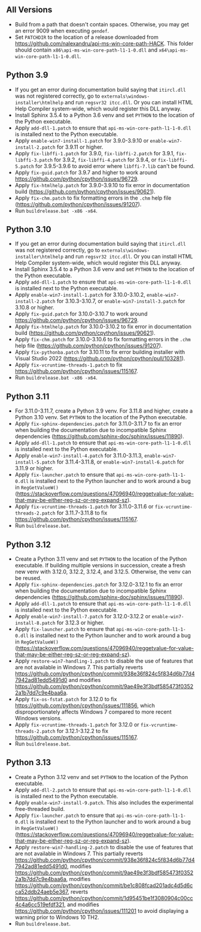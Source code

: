 ## All Versions

- Build from a path that doesn't contain spaces. Otherwise, you may get an error 9009 when executing `gendef`.
- Set `PATCHDIR` to the location of a release downloaded from https://github.com/nalexandru/api-ms-win-core-path-HACK. This folder should contain `x86\api-ms-win-core-path-l1-1-0.dll` and `x64\api-ms-win-core-path-l1-1-0.dll`.

## Python 3.9

- If you get an error during documentation build saying that `itircl.dll` was not registered correctly, go to `externals\windows-installer\htmlhelp` and run `regsvr32 itcc.dll`. Or you can install HTML Help Compiler system-wide, which would register this DLL anyway.
- Install Sphinx 3.5.4 to a Python 3.6 venv and set `PYTHON` to the location of the Python executable.
- Apply `add-dll-1.patch` to ensure that `api-ms-win-core-path-l1-1-0.dll` is installed next to the Python executable.
- Apply `enable-win7-install-1.patch` for 3.9.0-3.9.10 or `enable-win7-install-2.patch` for 3.9.11 or higher.
- Apply `fix-libffi-1.patch` for 3.9.0, `fix-libffi-2.patch` for 3.9.1, `fix-libffi-3.patch` for 3.9.2, `fix-libffi-4.patch` for 3.9.4, or `fix-libffi-5.patch` for 3.9.5-3.9.6 to avoid error where `libffi-7.lib` can't be found.
- Apply `fix-guid.patch` for 3.9.7 and higher to work around https://github.com/python/cpython/issues/96729.
- Apply `fix-htmlhelp.patch` for 3.9.0-3.9.10 to fix error in documentation build (https://github.com/python/cpython/issues/90621).
- Apply `fix-chm.patch` to fix formatting errors in the `.chm` help file (https://github.com/python/cpython/issues/91207).
- Run `buildrelease.bat -x86 -x64`.

## Python 3.10

- If you get an error during documentation build saying that `itircl.dll` was not registered correctly, go to `externals\windows-installer\htmlhelp` and run `regsvr32 itcc.dll`. Or you can install HTML Help Compiler system-wide, which would register this DLL anyway.
- Install Sphinx 3.5.4 to a Python 3.6 venv and set `PYTHON` to the location of the Python executable.
- Apply `add-dll-1.patch` to ensure that `api-ms-win-core-path-l1-1-0.dll` is installed next to the Python executable.
- Apply `enable-win7-install-1.patch` for 3.10.0-3.10.2, `enable-win7-install-2.patch` for 3.10.3-3.10.7, or `enable-win7-install-3.patch` for 3.10.8 or higher.
- Apply `fix-guid.patch` for 3.10.0-3.10.7 to work around https://github.com/python/cpython/issues/96729.
- Apply `fix-htmlhelp.patch` for 3.10.0-3.10.2 to fix error in documentation build (https://github.com/python/cpython/issues/90621).
- Apply `fix-chm.patch` for 3.10.0-3.10.6 to fix formatting errors in the `.chm` help file (https://github.com/python/cpython/issues/91207).
- Apply `fix-pythonba.patch` for 3.10.11 to fix error building installer with Visual Studio 2022 (https://github.com/python/cpython/pull/103281).
- Apply `fix-vcruntime-threads-1.patch` to fix https://github.com/python/cpython/issues/115167.
- Run `buildrelease.bat -x86 -x64`.

## Python 3.11

- For 3.11.0-3.11.7, create a Python 3.9 venv. For 3.11.8 and higher, create a Python 3.10 venv. Set `PYTHON` to the location of the Python executable.
- Apply `fix-sphinx-dependencies.patch` for 3.11.0-3.11.7 to fix an error when building the documentation due to incompatible Sphinx dependencies (https://github.com/sphinx-doc/sphinx/issues/11890).
- Apply `add-dll-1.patch` to ensure that `api-ms-win-core-path-l1-1-0.dll` is installed next to the Python executable.
- Apply `enable-win7-install-4.patch` for 3.11.0-3.11.3, `enable-win7-install-5.patch` for 3.11.4-3.11.8, or `enable-win7-install-6.patch` for 3.11.9 or higher.
- Apply `fix-launcher.patch` to ensure that `api-ms-win-core-path-l1-1-0.dll` is installed next to the Python launcher and to work around a bug in `RegGetValueW()` (https://stackoverflow.com/questions/47096940/reggetvalue-for-value-that-may-be-either-reg-sz-or-reg-expand-sz).
- Apply `fix-vcruntime-threads-1.patch` for 3.11.0-3.11.6 or `fix-vcruntime-threads-2.patch` for 3.11.7-3.11.8 to fix https://github.com/python/cpython/issues/115167.
- Run `buildrelease.bat`.

## Python 3.12

- Create a Python 3.11 venv and set `PYTHON` to the location of the Python executable. If building multiple versions in succession, create a fresh new venv with 3.12.0, 3.12.2, 3.12.4, and 3.12.5. Otherwise, the venv can be reused.
- Apply `fix-sphinx-dependencies.patch` for 3.12.0-3.12.1 to fix an error when building the documentation due to incompatible Sphinx dependencies (https://github.com/sphinx-doc/sphinx/issues/11890).
- Apply `add-dll-1.patch` to ensure that `api-ms-win-core-path-l1-1-0.dll` is installed next to the Python executable.
- Apply `enable-win7-install-7.patch` for 3.12.0-3.12.2 or `enable-win7-install-8.patch` for 3.12.3 or higher.
- Apply `fix-launcher.patch` to ensure that `api-ms-win-core-path-l1-1-0.dll` is installed next to the Python launcher and to work around a bug in `RegGetValueW()` (https://stackoverflow.com/questions/47096940/reggetvalue-for-value-that-may-be-either-reg-sz-or-reg-expand-sz).
- Apply `restore-win7-handling-1.patch` to disable the use of features that are not available in Windows 7. This partially reverts https://github.com/python/cpython/commit/938e36f824c5f834d6b77d47942ad81edd5491d0 and modifies https://github.com/python/cpython/commit/9ae49e3f3bdf585473f03522a1b7dd7c9e4baa6a.
- Apply `fix-os-fstat.patch` for 3.12.0 to fix https://github.com/python/cpython/issues/111856, which disproportionately affects Windows 7 compared to more recent Windows versions.
- Apply `fix-vcruntime-threads-1.patch` for 3.12.0 or `fix-vcruntime-threads-2.patch` for 3.12.1-3.12.2 to fix https://github.com/python/cpython/issues/115167.
- Run `buildrelease.bat`.

## Python 3.13
- Create a Python 3.12 venv and set `PYTHON` to the location of the Python executable.
- Apply `add-dll-2.patch` to ensure that `api-ms-win-core-path-l1-1-0.dll` is installed next to the Python executable.
- Apply `enable-win7-install-9.patch`. This also includes the experimental free-threaded build.
- Apply `fix-launcher.patch` to ensure that `api-ms-win-core-path-l1-1-0.dll` is installed next to the Python launcher and to work around a bug in `RegGetValueW()` (https://stackoverflow.com/questions/47096940/reggetvalue-for-value-that-may-be-either-reg-sz-or-reg-expand-sz).
- Apply `restore-win7-handling-2.patch` to disable the use of features that are not available in Windows 7. This partially reverts https://github.com/python/cpython/commit/938e36f824c5f834d6b77d47942ad81edd5491d0, modifies https://github.com/python/cpython/commit/9ae49e3f3bdf585473f03522a1b7dd7c9e4baa6a, modifies https://github.com/python/cpython/commit/be1c808fcad201adc4d5d6cca52ddb24aeb5e367, reverts https://github.com/python/cpython/commit/1d95451be1f3080904c00cc4c4a6cc519efdf321, and modifies https://github.com/python/cpython/issues/111201 to avoid displaying a warning prior to Windows 10 TH2.
- Run `buildrelease.bat`.
